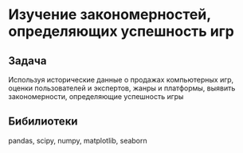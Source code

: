 # Изучение закономерностей, определяющих успешность игр

## Задача    

Используя исторические данные о продажах компьютерных игр, оценки пользователей и экспертов, жанры и платформы, выявить закономерности, определяющие успешность игры 

## Бибилиотеки

pandas, scipy, numpy, matplotlib, seaborn
